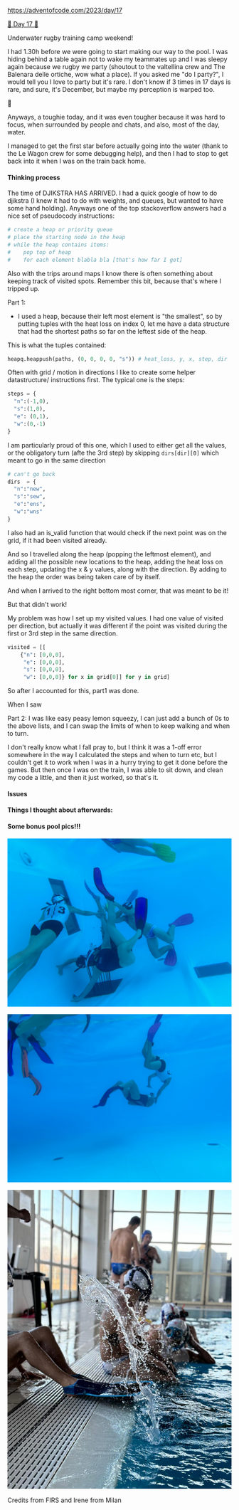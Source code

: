 
https://adventofcode.com/2023/day/17

[🌟 Day 17 🌟](https://adventofcode.com/2023/day/17)

Underwater rugby training camp weekend! 

I had 1.30h before we were going to start making our way to the pool. I was hiding behind a table again not to wake my teammates up and I was sleepy again because we rugby we party (shoutout to the valtellina crew and The Balenara delle ortiche, wow what a place). If you asked me "do I party?", I would tell you I love to party but it's rare. I don't know if 3 times in 17 days is rare, and sure, it's December, but maybe my perception is warped too.

🤣

Anyways, a toughie today, and it was even tougher because it was hard to focus, when surrounded by people and chats, and also, most of the day, water. 

I managed to get the first star before actually going into the water (thank to the Le Wagon crew for some debugging help), and then I had to stop to get back into it when I was on the train back home. 

#### Thinking process


The time of DJIKSTRA HAS ARRIVED.
I had a quick google of how to do djikstra (I knew it had to do with weights, and queues, but wanted to have some hand holding). Anyways one of the top stackoverflow answers had a nice set of pseudocody instructions:

```python
# create a heap or priority queue
# place the starting node in the heap
# while the heap contains items:
#    pop top of heap
#    for each element blabla bla [that's how far I got]
```

Also with the trips around maps I know there is often something about keeping track of visited spots. Remember this bit, because that's where I tripped up. 


Part 1:

- I used a heap, because their left most element is "the smallest", so by putting tuples with the heat loss on index 0, let me have a data structure that had the shortest paths so far on the leftest side of the heap.

This is what the tuples contained:
```python
heapq.heappush(paths, (0, 0, 0, 0, "s")) # heat_loss, y, x, step, dir
```


Often with grid / motion in directions I like to create some helper datastructure/ instructions first. The typical one is the steps:

```python
steps = {
  "n":(-1,0),
  "s":(1,0),
  "e": (0,1),
  "w":(0,-1)
}

```

I am particularly proud of this one, which I used to either get all the values, or the obligatory turn (afte the 3rd step) by skipping `dirs[dir][0]` which meant to go in the same direction

```python
# can't go back
dirs  = {
  "n":"new",
  "s":"sew",
  "e":"ens",
  "w":"wns"
}
```

I also had an is_valid function that would check if the next point was on the grid, if it had been visited already.

And so I travelled along the heap (popping the leftmost element), and adding all the possible new locations to the heap, adding the heat loss on each step, updating the x & y values, along with the direction. By adding to the heap the order was being taken care of by itself.

And when I arrived to the right bottom most corner, that was meant to be it! 

But that didn't work! 

My problem was how I set up my visited values. I had one value of visited per direction, but actually it was different if the point was visited during the first or 3rd step in the same direction. 
```python
visited = [[
    {"n": [0,0,0], 
     "e": [0,0,0], 
     "s": [0,0,0],
     "w": [0,0,0]} for x in grid[0]] for y in grid]
```

So after I accounted for this, part1 was done.

When I saw 

Part 2: 
I was like easy peasy lemon squeezy, I can just add a bunch of 0s to the above lists, and I can swap the limits of when to keep walking and when to turn.

I don't really know what I fall pray to, but I think it was a 1-off error somewhere in the way I calculated the steps and when to turn etc, but I couldn't get it to work when I was in a hurry trying to get it done before the games. But then once I was on the train, I was able to sit down, and clean my code a little, and then it just worked, so that's it.




#### Issues

#### Things I thought about afterwards:



#### Some bonus pool pics!!!


![underwater rugby passing ball around goal](rugby_pass.jpg)

![two people suspended mid water playing underwater rugby](rugby_in_suspension.jpg)

![pretty picture with a beautiful splash of water made with a fin by an underwater rugby player leaving the water](rugby_fin_splash.jpeg)

Credits from FIRS and Irene from Milan